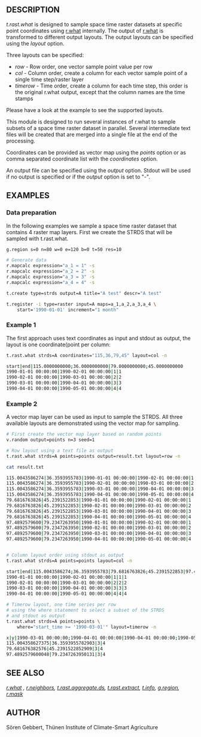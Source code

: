 ## DESCRIPTION

*t.rast.what* is designed to sample space time raster datasets at
specific point coordinates using
[r.what](https://grass.osgeo.org/grass-stable/manuals/r.what.html)
internally. The output of
[r.what](https://grass.osgeo.org/grass-stable/manuals/r.what.html) is
transformed to different output layouts. The output layouts can be
specified using the *layout* option.

Three layouts can be specified:

- *row* - Row order, one vector sample point value per row
- *col* - Column order, create a column for each vector sample point
    of a single time step/raster layer
- *timerow* - Time order, create a column for each time step, this
    order is the original r.what output, except that the column names
    are the time stamps

Please have a look at the example to see the supported layouts.

This module is designed to run several instances of r.what to sample
subsets of a space time raster dataset in parallel. Several intermediate
text files will be created that are merged into a single file at the end
of the processing.

Coordinates can be provided as vector map using the *points* option or
as comma separated coordinate list with the *coordinates* option.

An output file can be specified using the *output* option. Stdout will
be used if no output is specified or if the *output* option is set to
"-".

## EXAMPLES

### Data preparation

In the following examples we sample a space time raster dataset that
contains 4 raster map layers. First we create the STRDS that will be
sampled with t.rast.what.

```sh
g.region s=0 n=80 w=0 e=120 b=0 t=50 res=10

# Generate data
r.mapcalc expression="a_1 = 1" -s
r.mapcalc expression="a_2 = 2" -s
r.mapcalc expression="a_3 = 3" -s
r.mapcalc expression="a_4 = 4" -s

t.create type=strds output=A title="A test" descr="A test"

t.register -i type=raster input=A maps=a_1,a_2,a_3,a_4 \
    start='1990-01-01' increment="1 month"
```

### Example 1

The first approach uses text coordinates as input and stdout as output,
the layout is one coordinate(point per column:

```sh
t.rast.what strds=A coordinates="115,36,79,45" layout=col -n

start|end|115.0000000000;36.0000000000|79.0000000000;45.0000000000
1990-01-01 00:00:00|1990-02-01 00:00:00|1|1
1990-02-01 00:00:00|1990-03-01 00:00:00|2|2
1990-03-01 00:00:00|1990-04-01 00:00:00|3|3
1990-04-01 00:00:00|1990-05-01 00:00:00|4|4
```

### Example 2

A vector map layer can be used as input to sample the STRDS. All three
available layouts are demonstrated using the vector map for sampling.

```sh
# First create the vector map layer based on random points
v.random output=points n=3 seed=1

# Row layout using a text file as output
t.rast.what strds=A points=points output=result.txt layout=row -n

cat result.txt

115.0043586274|36.3593955783|1990-01-01 00:00:00|1990-02-01 00:00:00|1
115.0043586274|36.3593955783|1990-02-01 00:00:00|1990-03-01 00:00:00|2
115.0043586274|36.3593955783|1990-03-01 00:00:00|1990-04-01 00:00:00|3
115.0043586274|36.3593955783|1990-04-01 00:00:00|1990-05-01 00:00:00|4
79.6816763826|45.2391522853|1990-01-01 00:00:00|1990-02-01 00:00:00|1
79.6816763826|45.2391522853|1990-02-01 00:00:00|1990-03-01 00:00:00|2
79.6816763826|45.2391522853|1990-03-01 00:00:00|1990-04-01 00:00:00|3
79.6816763826|45.2391522853|1990-04-01 00:00:00|1990-05-01 00:00:00|4
97.4892579600|79.2347263950|1990-01-01 00:00:00|1990-02-01 00:00:00|1
97.4892579600|79.2347263950|1990-02-01 00:00:00|1990-03-01 00:00:00|2
97.4892579600|79.2347263950|1990-03-01 00:00:00|1990-04-01 00:00:00|3
97.4892579600|79.2347263950|1990-04-01 00:00:00|1990-05-01 00:00:00|4


# Column layout order using stdout as output
t.rast.what strds=A points=points layout=col -n

start|end|115.0043586274;36.3593955783|79.6816763826;45.2391522853|97.4892579600;79.2347263950
1990-01-01 00:00:00|1990-02-01 00:00:00|1|1|1
1990-02-01 00:00:00|1990-03-01 00:00:00|2|2|2
1990-03-01 00:00:00|1990-04-01 00:00:00|3|3|3
1990-04-01 00:00:00|1990-05-01 00:00:00|4|4|4

# Timerow layout, one time series per row
# using the where statement to select a subset of the STRDS
# and stdout as output
t.rast.what strds=A points=points \
    where="start_time >= '1990-03-01'" layout=timerow -n

x|y|1990-03-01 00:00:00;1990-04-01 00:00:00|1990-04-01 00:00:00;1990-05-01 00:00:00
115.004358627375|36.3593955782903|3|4
79.681676382576|45.2391522852909|3|4
97.4892579600048|79.2347263950131|3|4
```

## SEE ALSO

*[r.what](https://grass.osgeo.org/grass-stable/manuals/r.what.html) ,
[r.neighbors](https://grass.osgeo.org/grass-stable/manuals/r.neighbors.html),
[t.rast.aggregate.ds](https://grass.osgeo.org/grass-stable/manuals/t.rast.aggregate.ds.html),
[t.rast.extract](https://grass.osgeo.org/grass-stable/manuals/t.rast.extract.html),
[t.info](https://grass.osgeo.org/grass-stable/manuals/t.info.html),
[g.region](https://grass.osgeo.org/grass-stable/manuals/g.region.html),
[r.mask](https://grass.osgeo.org/grass-stable/manuals/r.mask.html)*

## AUTHOR

Sören Gebbert, Thünen Institute of Climate-Smart Agriculture
